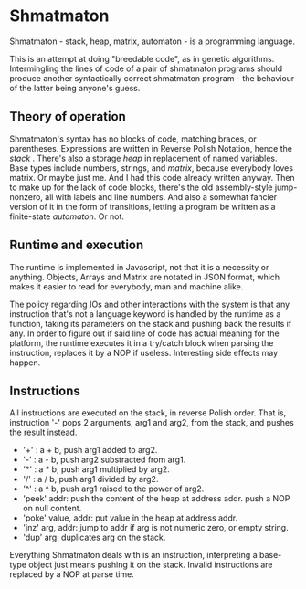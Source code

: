 Shmatmaton
==========

Shmatmaton - stack, heap, matrix, automaton - is a programming language.

This is an attempt at doing "breedable code", as in genetic algorithms.
Intermingling the lines of code of a pair of shmatmaton programs should 
produce another syntactically correct shmatmaton program - the behaviour
of the latter being anyone's guess.


Theory of operation
-------------------

Shmatmaton's syntax has no blocks of code, matching braces, or parentheses.
Expressions are written in Reverse Polish Notation, hence the *stack* . There's
also a storage *heap* in replacement of named variables. Base types include
numbers, strings, and *matrix*, because everybody loves matrix. Or maybe just me.
And I had this code already written anyway. Then to make up for the lack of code
blocks, there's the old assembly-style jump-nonzero, all with labels and line
numbers. And also a somewhat fancier version of it in the form of transitions,
letting a program be written as a finite-state *automaton*. Or not.


Runtime and execution
---------------------

The runtime is implemented in Javascript, not that it is a necessity or anything.
Objects, Arrays and Matrix are notated in JSON format, which makes it easier to 
read for everybody, man and machine alike. 

The policy regarding IOs and other interactions with the system is that any 
instruction that's not a language keyword is handled by the runtime as a function,
taking its parameters on the stack and pushing back the results if any.
In order to figure out if said line of code has actual meaning for the platform, the 
runtime executes it in a try/catch block when parsing the instruction, replaces it by
a NOP if useless. Interesting side effects may happen.


Instructions
------------

All instructions are executed on the stack, in reverse Polish order. That is, instruction
'-' pops 2 arguments, arg1 and arg2, from the stack, and pushes the result instead.

  * '+' : a + b, push arg1 added to arg2.
  * '-' : a - b, push arg2 substracted from arg1.
  * '*' : a * b, push arg1 multiplied by arg2.
  * '/' : a / b, push arg1 divided by arg2.
  * '^' : a ^ b, push arg1 raised to the power of arg2.
  * 'peek' addr: push the content of the heap at address addr. push a NOP on null content.
  * 'poke' value, addr: put value in the heap at address addr.
  * 'jnz' arg, addr: jump to addr if arg is not numeric zero, or empty string.
  * 'dup' arg: duplicates arg on the stack.

Everything Shmatmaton deals with is an instruction, interpreting a base-type object just means
pushing it on the stack. Invalid instructions are replaced by a NOP at parse time.

